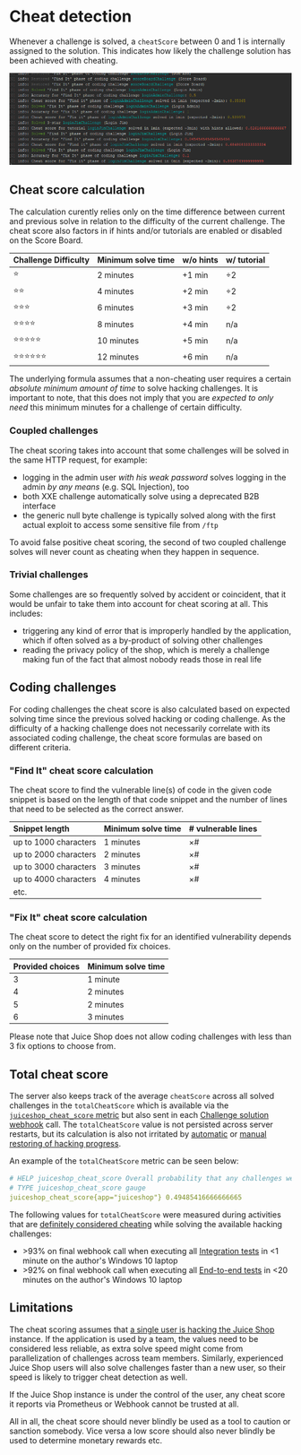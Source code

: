 # Cheat detection

Whenever a challenge is solved, a `cheatScore` between 0 and 1 is
internally assigned to the solution. This indicates how likely the
challenge solution has been achieved with cheating.

![Cheat detection log entries](img/cheat-detection_logs.png)

## Cheat score calculation

The calculation curently relies only on the time difference between
current and previous solve in relation to the difficulty of the current
challenge. The cheat score also factors in if hints and/or tutorials are
enabled or disabled on the Score Board.

| Challenge Difficulty | Minimum solve time | w/o hints | w/ tutorial |
|:---------------------|:-------------------|:----------|:------------|
| ⭐                    | 2 minutes          | +1 min    | ÷2          |
| ⭐⭐                  | 4 minutes          | +2 min    | ÷2          |
| ⭐⭐⭐                 | 6 minutes          | +3 min    | ÷2          |
| ⭐⭐⭐⭐               | 8 minutes          | +4 min    | n/a         |
| ⭐⭐⭐⭐⭐              | 10 minutes         | +5 min    | n/a         |
| ⭐⭐⭐⭐⭐⭐            | 12 minutes         | +6 min    | n/a         |

The underlying formula assumes that a non-cheating user requires a
certain _absolute minimum amount of time_ to solve hacking challenges.
It is important to note, that this does not imply that you are _expected
to only need_ this minimum minutes for a challenge of certain
difficulty.

### Coupled challenges

The cheat scoring takes into account that some challenges will be solved
in the same HTTP request, for example:

* logging in the admin user _with his weak password_ solves logging in
  the admin _by any means_ (e.g. SQL Injection), too
* both XXE challenge automatically solve using a deprecated B2B
  interface
* the generic null byte challenge is typically solved along with the
  first actual exploit to access some sensitive file from `/ftp`

To avoid false positive cheat scoring, the second of two coupled
challenge solves will never count as cheating when they happen in
sequence.

### Trivial challenges

Some challenges are so frequently solved by accident or coincident, that
it would be unfair to take them into account for cheat scoring at all.
This includes:

* triggering any kind of error that is improperly handled by the
  application, which if often solved as a by-product of solving other
  challenges
* reading the privacy policy of the shop, which is merely a challenge
  making fun of the fact that almost nobody reads those in real life

## Coding challenges

For coding challenges the cheat score is also calculated based on expected solving time
since the previous solved hacking or coding challenge. As the difficulty of a hacking
challenge does not necessarily correlate with its associated coding challenge, the
cheat score formulas are based on different criteria.

### "Find It" cheat score calculation

The cheat score to find the vulnerable line(s) of code in the given code snippet
is based on the length of that code snippet and the number of lines that need to
be selected as the correct answer.

| Snippet length | Minimum solve time | # vulnerable lines |
|:---------------------|:-------------------|:----------|
| up to 1000 characters                    | 1 minutes          | ×#    | 
| up to 2000 characters                  | 2 minutes          | ×#    | 
| up to 3000 characters                 | 3 minutes          | ×#    | 
| up to 4000 characters               | 4 minutes          | ×#    | 
| etc.              |          |    | 

### "Fix It" cheat score calculation

The cheat score to detect the right fix for an identified vulnerability depends
only on the number of provided fix choices.

| Provided choices | Minimum solve time | 
|:---------------------|:-------------------|
| 3                  | 1 minute  | 
| 4                 | 2 minutes  | 
| 5               | 2 minutes  | 
| 6               | 3 minutes  |

Please note that Juice Shop does not allow coding challenges with less than 3 fix options
to choose from.

## Total cheat score

The server also keeps track of the average `cheatScore` across all
solved challenges in the `totalCheatScore` which is available via the
[`juiceshop_cheat_score` metric](monitoring.md#prometheus-metrics) but
also sent in each
[Challenge solution webhook](integration.md#challenge-solution-webhook)
call. The `totalCheatScore` value is not persisted across server
restarts, but its calculation is also not irritated by
[automatic](../part1/challenges.md#automatic-saving-and-restoring-hacking-progress)
or
[manual restoring of hacking progress](../part1/challenges.md#manual-progress-and-settings-backup).

An example of the `totalCheatScore` metric can be seen below:

```yaml
# HELP juiceshop_cheat_score Overall probability that any challenges were solved by cheating.
# TYPE juiceshop_cheat_score gauge
juiceshop_cheat_score{app="juiceshop"} 0.49485416666666665
```

The following values for `totalCheatScore` were measured during
activities that are
[definitely considered cheating](../part1/rules.md#-things-considered-cheating) while
solving the available hacking challenges:

* \>93% on final webhook call when executing all
  [Integration tests](../part3/contribution.md#integration-tests) in <1
  minute on the author's Windows 10 laptop
* \>92% on final webhook call when executing all
  [End-to-end tests](../part3/codebase.md#end-to-end-tests) in <20
  minutes on the author's Windows 10 laptop

## Limitations

The cheat scoring assumes that
[a single user is hacking the Juice Shop](../part1/running.md#single-user-restriction)
instance. If the application is used by a team, the values need to be
considered less reliable, as extra solve speed might come from
parallelization of challenges across team members. Similarly,
experienced Juice Shop users will also solve challenges faster than a
new user, so their speed is likely to trigger cheat detection as well.

If the Juice Shop instance is under the control of the user, any cheat
score it reports via Prometheus or Webhook cannot be trusted at all.

All in all, the cheat score should never blindly be used as a tool to
caution or sanction somebody. Vice versa a low score should also never
blindly be used to determine monetary rewards etc.
